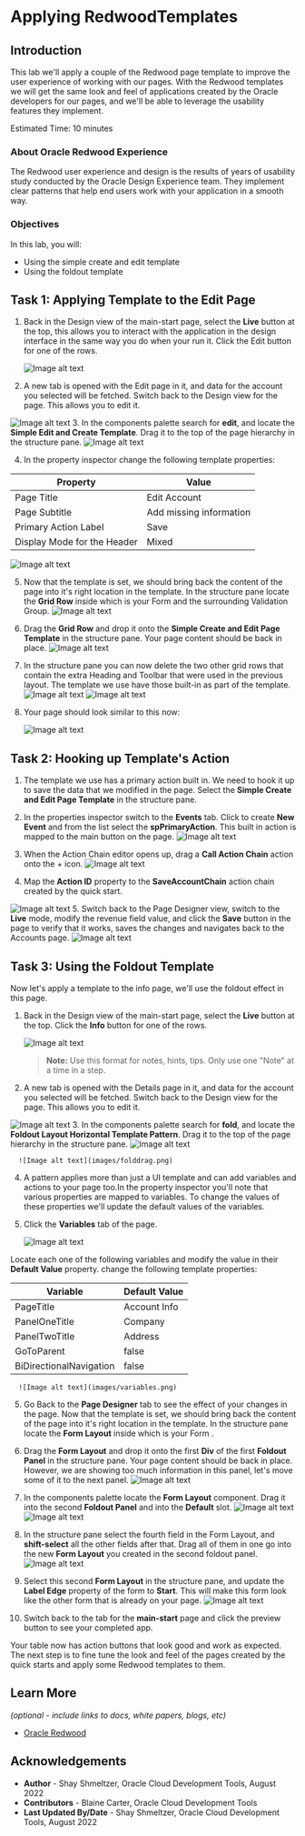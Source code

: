 # Applying RedwoodTemplates

## Introduction

This lab we'll apply a couple of the Redwood page template to improve the user experience of working with our pages. With the Redwood templates we will get the same look and feel of applications created by the Oracle developers for our pages, and we'll be able to leverage the usability features they implement.

Estimated Time: 10 minutes

### About Oracle Redwood Experience
The Redwood user experience and design is the results of years of usability study conducted by the Oracle Design Experience team. They implement clear patterns that help end users work with your application in a smooth way.

### Objectives


In this lab, you will:
* Using the simple create and edit template
* Using the foldout template



## Task 1: Applying Template to the Edit Page


1. Back in the Design view of the main-start page, select the **Live** button at the top, this allows you to interact with the application in the design interface in the same way you do when your run it. Click the Edit button for one of the rows.

	![Image alt text](images/liveview.png)

2. A new tab is opened with the Edit page in it, and data for the account you selected will be fetched. Switch back to the Design view for the page. This allows you to edit it.

  ![Image alt text](images/editpage.png)
3. In the components palette search for **edit**, and locate the **Simple Edit and Create Template**. Drag it to the top of the page hierarchy in the structure pane.
	  ![Image alt text](images/editcomponents.png)


4. In the property inspector change the following template properties:

|Property |Value |
| --- | --- |
|Page Title | Edit Account |
|Page Subtitle | Add missing information |
|Primary Action Label | Save |
|Display Mode for the Header | Mixed |


![Image alt text](images/editproperties.png)

5. Now that the template is set, we should bring back the content of the page into it's right location in the template. In the structure pane locate the **Grid Row** inside which is your Form and the surrounding Validation Group.
	  ![Image alt text](images/grid.png)
6. Drag the **Grid Row** and drop it onto the  **Simple Create and Edit Page Template** in the structure pane. Your page content should be back in place.
	  ![Image alt text](images/griddrag.png)
7. In the structure pane you can now delete the two other grid rows that contain the extra Heading and Toolbar that were used in the previous layout. The template we use have those built-in as part of the template.
	  ![Image alt text](images/delete1.png)
	  ![Image alt text](images/delete2.png)

8.  Your page should look similar to this now:

	  ![Image alt text](images/results1.png)
## Task 2: Hooking up Template's Action


1. The template we use has a primary action built in. We need to hook it up to save the data that we modified in the page. Select the **Simple Create and Edit Page Template** in the structure pane.

2. In the properties inspector switch to the **Events** tab. Click to create **New Event** and from the list select the **spPrimaryAction**. This built in action is mapped to the main button on the page.
![Image alt text](images/newevent.png)

3. When the Action Chain editor opens up, drag a **Call Action Chain** action onto the + icon.
![Image alt text](images/callaction.png)

4. Map the **Action ID** property to the **SaveAccountChain** action chain created by the quick start.

![Image alt text](images/actionchain.png)
5. Switch back to the Page Designer view, switch to the **Live** mode, modify the revenue field value, and click the **Save** button in the page to verify that it works, saves the changes and navigates back to the Accounts page.
![Image alt text](images/liveedit.png)

## Task 3: Using the Foldout Template

Now let's apply a template to the info page, we'll use the foldout effect in this page.

1. Back in the Design view of the main-start page, select the **Live** button at the top. Click the **Info** button for one of the rows.

	![Image alt text](images/gotoinfo.png)

	> **Note:** Use this format for notes, hints, tips. Only use one "Note" at a time in a step.

2. A new tab is opened with the Details page in it, and data for the account you selected will be fetched. Switch back to the Design view for the page. This allows you to edit it.

  ![Image alt text](images/infobefore.png)
3. In the components palette search for **fold**, and locate the **Foldout Layout Horizontal Template Pattern**. Drag it to the top of the page hierarchy in the structure pane.
	  ![Image alt text](images/foldcomponents.png)

	  ![Image alt text](images/folddrag.png)

4. A pattern applies more than just a UI template and can add variables and actions to your page too.In the property inspector you'll note that various properties are mapped to variables. To change the values of these properties we'll update the default values of the variables.

5. Click the **Variables** tab of the page.

	  ![Image alt text](images/variables.png)

Locate each one of the following variables and modify the value in their **Default Value** property.
change the following template properties:

|Variable |Default Value |
| --- | --- |
|PageTitle | Account Info |
|PanelOneTitle| Company |
|PanelTwoTitle | Address |
|GoToParent | false |
|BiDirectionalNavigation | false |



	  ![Image alt text](images/variables.png)

5. Go Back to the **Page Designer** tab to see the effect of your changes in the page. Now that the template is set, we should bring back the content of the page into it's right location in the template. In the structure pane locate the **Form Layout** inside which is your Form .


6. Drag the **Form Layout** and drop it onto the first **Div** of the first **Foldout Panel** in the structure pane. Your page content should be back in place. However, we are showing too much information in this panel, let's move some of it to the next panel.
	  ![Image alt text](images/dragform.png)
7. In the components palette locate the **Form Layout** component. Drag it into the second **Foldout Panel** and into the **Default** slot.
	  ![Image alt text](images/formcomponent.png)
		![Image alt text](images/dragform2.png)
8. In the structure pane select the fourth field in the Form Layout, and **shift-select** all the other fields after that. Drag all of them in one go into the new **Form Layout** you created in the second foldout panel.
	  ![Image alt text](images/dragfield2.png)
9. Select this second **Form Layout** in the structure pane, and update the **Label Edge** property of the form to **Start**. This will make this form look like the other form that is already on your page.
	  ![Image alt text](images/labelset.png)
10. Switch back to the tab for the **main-start** page and click the preview button to see your completed app.

Your table now has action buttons that look good and work as expected. The next step is to fine tune the look and feel of the pages created by the quick starts and apply some Redwood templates to them.


## Learn More

*(optional - include links to docs, white papers, blogs, etc)*

* [Oracle Redwood](http://oracle.com/redwood)

## Acknowledgements
* **Author** - Shay Shmeltzer, Oracle Cloud Development Tools, August 2022
* **Contributors** -  Blaine Carter, Oracle Cloud Development Tools
* **Last Updated By/Date** - Shay Shmeltzer, Oracle Cloud Development Tools, August 2022
